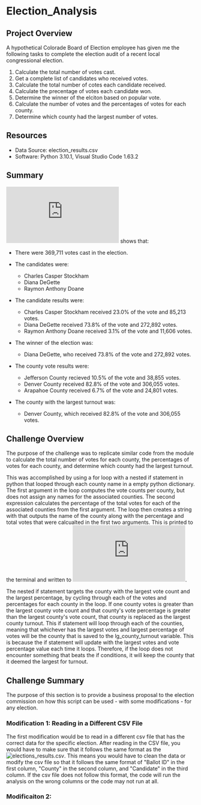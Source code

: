 # Election_Analysis
## Project Overview 
A hypothetical Colorade Board of Election employee has given me the following tasks to complete the election audit of a recent local congressional election. 

1. Calculate the total number of votes cast. 
2. Get a complete list of candidates who received votes. 
3. Calculate the total number of cotes each candidate received. 
4. Calculate the precentage of votes each candidate won. 
5. Determine the winner of the elciton based on popular vote. 
6. Calculate the number of votes and the percentages of votes for each county. 
7. Determine which county had the largest number of votes.

## Resources 
- Data Source: election_results.csv
- Software: Python 3.10.1, Visual Studio Code 1.63.2

## Summary
![The analysis of the election](https://github.com/awar2170/Election_Analysis/blob/main/analysis/election_analysis.txt) shows that: 

- There were 369,711 votes cast in the election. 
- The candidates were: 
   - Charles Casper Stockham 
   - Diana DeGette
   - Raymon Anthony Doane 
 - The candidate results were: 
   - Charles Casper Stockham received 23.0% of the vote and 85,213 votes.
   - Diana DeGette received 73.8% of the vote and 272,892 votes. 
   - Raymon Anthony Doane received 3.1% of the vote and 11,606 votes. 
 - The winner of the election was: 
   - Diana DeGette, who received 73.8% of the vote and 272,892 votes. 

 - The county vote results were: 
   - Jefferson County recieved 10.5% of the vote and 38,855 votes.
   - Denver County received 82.8% of the vote and 306,055 votes. 
   - Arapahoe County received 6.7% of the vote and 24,801 votes.
 - The county with the largest turnout was:
   - Denver County, which received 82.8% of the vote and 306,055 votes. 

## Challenge Overview 
The purpose of the challenge was to replicate similar code from the module to calculate the total number of votes for each county, the percentages of votes for each county, and determine which county had the largest turnout.  

This was accomplished by using a for loop with a nested if statement in python that looped through each county name in a empty python dictionary.  The first argument in the loop computes the vote counts per county, but does not assign any names for the associated counties.  The second expression calculates the percentage of the total votes for each of the associated counties from the first argument. The loop then creates a string with that outputs the name of the county along with the percentage and total votes that were calcualted in the first two arguments.  This is printed to the terminal and written to ![the analysis file](https://github.com/awar2170/Election_Analysis/blob/main/analysis/election_analysis.txt).

The nested if statement targets the county with the largest vote count and the largest percentage, by cycling through each of the votes and percentages for each county in the loop.  If one county votes is greater than the largest county vote count and that county's vote percentage is greater than the largest county's vote count, that county is replaced as the largest county turnout.  This if statement will loop through each of the counties, meaning that whichever has the largest votes and largest percentage of votes will be the county that is saved to the lg_county_turnout variable.  This is because the if statement will update with the largest votes and vote percentage value each time it loops.  Therefore, if the loop does not encounter something that beats the if conditions, it will keep the county that it deemed the largest for turnout. 

## Challenge Summary 
The purpose of this section is to provide a business proposal to the election commission on how this script can be used - with some modifications - for any election. 

### Modification 1: Reading in a Different CSV File
The first modification would be to read in a different csv file that has the correct data for the specific election.  After reading in the CSV file, you would have to make sure that it follows the same format as the ![elections_results.csv](https://github.com/awar2170/Election_Analysis/tree/main/Resources).  This means you would have to clean the data or modify the csv file so that it follows the same format of "Ballot ID" in the first column, "County" in the second column, and "Candidate" in the third column.  If the csv file does not follow this format, the code will run the analysis on the wrong columns or the code may not run at all.  

### Modificaiton 2: 
